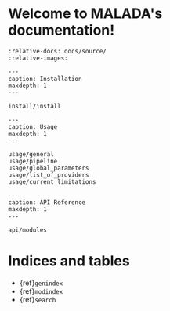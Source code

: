 # Welcome to MALADA's documentation!

```{include} ../../README.md
:relative-docs: docs/source/
:relative-images:
```

```{toctree}
---
caption: Installation
maxdepth: 1
---

install/install
```

```{toctree}
---
caption: Usage
maxdepth: 1
---

usage/general
usage/pipeline
usage/global_parameters
usage/list_of_providers
usage/current_limitations
```

```{toctree}
---
caption: API Reference
maxdepth: 1
---

api/modules
```

# Indices and tables

* {ref}`genindex`
* {ref}`modindex`
* {ref}`search`
